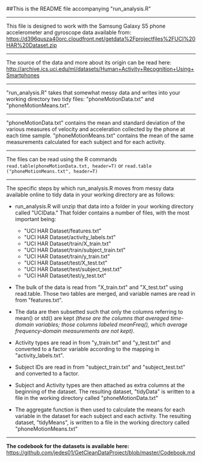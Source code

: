 ##This is the README file accompanying "run_analysis.R"

****

This file is designed to 
work with the Samsung Galaxy S5 phone accelerometer
and gyroscope data available 
from:
https://d396qusza40orc.cloudfront.net/getdata%2Fprojectfiles%2FUCI%20HAR%20Dataset.zip 

___

The source of the data and more about its origin can be read here:
http://archive.ics.uci.edu/ml/datasets/Human+Activity+Recognition+Using+Smartphones
  
___  
  
"run_analysis.R" takes that somewhat messy data and writes into your working 
directory two tidy files: "phoneMotionData.txt" and "phoneMotionMeans.txt". 

****
 
"phoneMotionData.txt" contains the mean and standard deviation of the 
various measures of velocity and acceleration collected by the phone 
at each time sample. "phoneMotionMeans.txt" contains the mean of the same
measurements calculated for each subject and for each activity.  

___

The files can be read using 
the R commands `read.table(phoneMotionData.txt, header=T)` or `read.table
("phoneMotionMeans.txt", header=T)`

___

The specific steps by which run_analysis.R moves from messy data available
online to tidy data in your working directory are as follows:

+ run_analysis.R will unzip that data into a folder in your working
directory called "UCIData." That folder contains a number of files,
with the most important being:

    * "UCI HAR Dataset/features.txt"
    * "UCI HAR Dataset/activity_labels.txt"
    * "UCI HAR Dataset/train/X_train.txt"
    * "UCI HAR Dataset/train/subject_train.txt"
    * "UCI HAR Dataset/train/y_train.txt"
    * "UCI HAR Dataset/test/X_test.txt"
    * "UCI HAR Dataset/test/subject_test.txt"
    * "UCI HAR Dataset/test/y_test.txt" 
  
+ The bulk of the data is read from "X_train.txt" and 
"X_test.txt" using read.table. Those two tables are merged, and variable names 
are read in from "features.txt".

+ The data are then subsetted such that only the 
columns referring to mean() or std() are kept *(these are the columns that averaged time-domain variables; those columns labeled meanFreq(), which average frequency-domain measurements are not kept)*.

+ Activity types are read in from "y_train.txt" and "y_test.txt" and converted to a factor variable according to the mapping in "activity_labels.txt".

+ Subject IDs are read in from "subject_train.txt" and "subject_test.txt" and
converted to a factor.

+ Subject and Activity types are then attached as extra columns at the 
beginning of the dataset.  The resulting dataset, "tidyData" is written to a file in the working directory called "phoneMotionData.txt"

+ The aggregate function is then used to calculate the means for each variable
in the dataset for each subject and each activity.  The resulting dataset,
"tidyMeans", is written to a file in the working directory called "phoneMotionMeans.txt"

___

**The codebook for the datasets is available here:**
https://github.com/jedes01/GetCleanDataProject/blob/master/Codebook.md